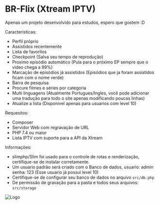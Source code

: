 # BR-Flix (Xtream IPTV)

Apenas um projeto desenvolvido para estudos, espero que gostem :D

Características:
  - Perfil próprio
  - Assistidos recentemente
  - Lista de favoritos
  - Checkpoint (Salva seu tempo de reprodução)
  - Proximo episódio automático (Pula para o próximo EP sempre que o video chega a 99%)
  - Marcação de episódios já assistidos (Episódios que ja foram assistidos ficam com o nome verde)
  - Barra de pesquisa
  - Procure filmes e séries por categoria
  - Multi linguagens (Atualmente Portugues/Ingles, você pode adicionar uma tradução para todo o site apenas modificando poucas linhas)
  - Atualize a lista (Disponivel apenas para usuarios com level 10)

Requesitos:
  - Composer
  - Servidor Web com regravação de URL
  - PHP 7.4 ou maior
  - Lista IPTV com suporte para a API da Xtream

Informações:
  - slimphp/Slim foi usado para o controle de rotas e renderização, certifique-se de instalar corretamente.
  - Um usuario padrão será criado com o Banco de dados, usuario: admin senha: 123 (Esse usuario já possui level 10)
  - Certifique-se de configurar seu banco de dados no arquivo `src/db.php`
  - De permissão de gravação para a pasta e todos seus arquivos: `src/storage`

![Logo](https://i.ibb.co/XL3QKBc/git.png)

  
    
